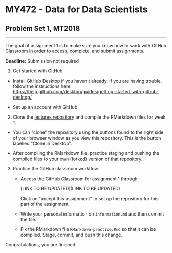 
# MY472 - Data for Data Scientists

## Problem Set 1, MT2018
---

The goal of assignment 1 is to make sure you know how to work with GitHub Classroom in order to access, complete, and submit assignments.

**Deadline:** Submission not required

1. Get started with GitHub

  * Install GitHub Desktop if you haven't already. If you are having trouble, follow the instructions here: https://help.github.com/desktop/guides/getting-started-with-github-desktop/
  
  * Set up an account with GitHub.
  
2. Clone the [lectures repository](https://github.com/lse-my472/lectures) and compile the RMarkdown files for week 1.

  * You can "clone" the repository using the buttons found to the right side of your browser window as you view this repository.  This is the button labelled "Clone in Desktop".
  
  * After compiling the RMarkdown file, practice staging and pushing the compiled files to your own (forked) version of that repository.
  
3. Practice the GitHub classroom workflow.

    *  Access the GitHub Classroom for assignment 1 through:

          [LINK TO BE UPDATED](LINK TO BE UPDATED)

       Click on "accept this assignment" to set up the repository for this part of the assignment.  

    *  Write your personal information on `information.md` and then commit the file.
    
    * Fix the RMarkdown file `RMarkdown-practice.Rmd` so that it can be compiled. Stage, commit, and push this change.

Congratulations, you are finished!
